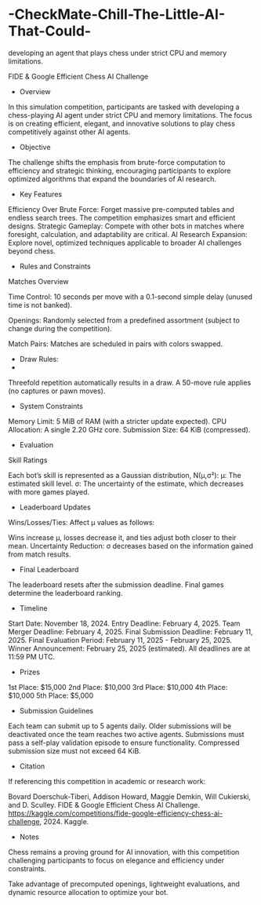 # -CheckMate-Chill-The-Little-AI-That-Could-
developing an agent that plays chess under strict CPU and memory limitations.


FIDE & Google Efficient Chess AI Challenge

- Overview

In this simulation competition, participants are tasked with developing a chess-playing AI agent under strict CPU and memory limitations. The focus is on creating efficient, elegant, and innovative solutions to play chess competitively against other AI agents.

- Objective

The challenge shifts the emphasis from brute-force computation to efficiency and strategic thinking, encouraging participants to explore optimized algorithms that expand the boundaries of AI research.

- Key Features

Efficiency Over Brute Force: Forget massive pre-computed tables and endless search trees. The competition emphasizes smart and efficient designs.
Strategic Gameplay: Compete with other bots in matches where foresight, calculation, and adaptability are critical.
AI Research Expansion: Explore novel, optimized techniques applicable to broader AI challenges beyond chess.

- Rules and Constraints

Matches Overview

Time Control: 10 seconds per move with a 0.1-second simple delay (unused time is not banked).

Openings: Randomly selected from a predefined assortment (subject to change during the competition).

Match Pairs: Matches are scheduled in pairs with colors swapped.

- Draw Rules:
- 
Threefold repetition automatically results in a draw.
A 50-move rule applies (no captures or pawn moves).

- System Constraints

Memory Limit: 5 MiB of RAM (with a stricter update expected).
CPU Allocation: A single 2.20 GHz core.
Submission Size: 64 KiB (compressed).

- Evaluation

Skill Ratings

Each bot’s skill is represented as a Gaussian distribution, N(μ,σ²):
μ: The estimated skill level.
σ: The uncertainty of the estimate, which decreases with more games played.

- Leaderboard Updates

Wins/Losses/Ties: Affect μ values as follows:

Wins increase μ, losses decrease it, and ties adjust both closer to their mean.
Uncertainty Reduction: σ decreases based on the information gained from match results.

- Final Leaderboard

The leaderboard resets after the submission deadline.
Final games determine the leaderboard ranking.

- Timeline

Start Date: November 18, 2024.
Entry Deadline: February 4, 2025.
Team Merger Deadline: February 4, 2025.
Final Submission Deadline: February 11, 2025.
Final Evaluation Period: February 11, 2025 - February 25, 2025.
Winner Announcement: February 25, 2025 (estimated).
All deadlines are at 11:59 PM UTC.

- Prizes

1st Place: $15,000
2nd Place: $10,000
3rd Place: $10,000
4th Place: $10,000
5th Place: $5,000

- Submission Guidelines

Each team can submit up to 5 agents daily.
Older submissions will be deactivated once the team reaches two active agents.
Submissions must pass a self-play validation episode to ensure functionality.
Compressed submission size must not exceed 64 KiB.

- Citation

If referencing this competition in academic or research work:

Bovard Doerschuk-Tiberi, Addison Howard, Maggie Demkin, Will Cukierski, and D. Sculley. FIDE & Google Efficient Chess AI Challenge. https://kaggle.com/competitions/fide-google-efficiency-chess-ai-challenge, 2024. Kaggle.

- Notes

Chess remains a proving ground for AI innovation, with this competition challenging participants to focus on elegance and efficiency under constraints.

Take advantage of precomputed openings, lightweight evaluations, and dynamic resource allocation to optimize your bot.
